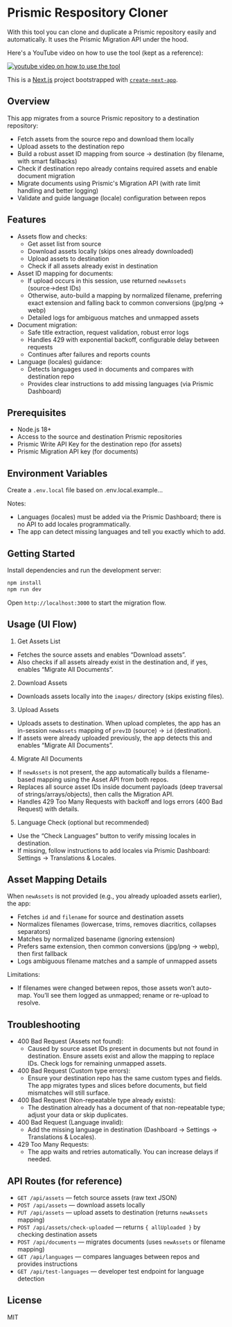 # Prismic Respository Cloner

With this tool you can clone and duplicate a Prismic repository easily and automatically. It uses the Prismic Migration API under the hood.

Here's a YouTube video on how to use the tool (kept as a reference):

[![youtube video on how to use the tool](https://img.youtube.com/vi/MXtQtTnjM6I/0.jpg)](https://www.youtube.com/watch?v=MXtQtTnjM6I)

This is a [Next.js](https://nextjs.org/) project bootstrapped with [`create-next-app`](https://github.com/vercel/next.js/tree/canary/packages/create-next-app).

## Overview

This app migrates from a source Prismic repository to a destination repository:

- Fetch assets from the source repo and download them locally
- Upload assets to the destination repo
- Build a robust asset ID mapping from source → destination (by filename, with smart fallbacks)
- Check if destination repo already contains required assets and enable document migration
- Migrate documents using Prismic's Migration API (with rate limit handling and better logging)
- Validate and guide language (locale) configuration between repos

## Features

- Assets flow and checks:
  - Get asset list from source
  - Download assets locally (skips ones already downloaded)
  - Upload assets to destination
  - Check if all assets already exist in destination
- Asset ID mapping for documents:
  - If upload occurs in this session, use returned `newAssets` (source→dest IDs)
  - Otherwise, auto-build a mapping by normalized filename, preferring exact extension and falling back to common conversions (jpg/png → webp)
  - Detailed logs for ambiguous matches and unmapped assets
- Document migration:
  - Safe title extraction, request validation, robust error logs
  - Handles 429 with exponential backoff, configurable delay between requests
  - Continues after failures and reports counts
- Language (locales) guidance:
  - Detects languages used in documents and compares with destination repo
  - Provides clear instructions to add missing languages (via Prismic Dashboard)

## Prerequisites

- Node.js 18+
- Access to the source and destination Prismic repositories
- Prismic Write API Key for the destination repo (for assets)
- Prismic Migration API key (for documents)

## Environment Variables

Create a `.env.local` file based on .env.local.example...

Notes:

- Languages (locales) must be added via the Prismic Dashboard; there is no API to add locales programmatically.
- The app can detect missing languages and tell you exactly which to add.

## Getting Started

Install dependencies and run the development server:

```bash
npm install
npm run dev
```

Open `http://localhost:3000` to start the migration flow.

## Usage (UI Flow)

1. Get Assets List

- Fetches the source assets and enables “Download assets”.
- Also checks if all assets already exist in the destination and, if yes, enables “Migrate All Documents”.

2. Download Assets

- Downloads assets locally into the `images/` directory (skips existing files).

3. Upload Assets

- Uploads assets to destination. When upload completes, the app has an in-session `newAssets` mapping of `prevID` (source) → `id` (destination).
- If assets were already uploaded previously, the app detects this and enables “Migrate All Documents”.

4. Migrate All Documents

- If `newAssets` is not present, the app automatically builds a filename-based mapping using the Asset API from both repos.
- Replaces all source asset IDs inside document payloads (deep traversal of strings/arrays/objects), then calls the Migration API.
- Handles 429 Too Many Requests with backoff and logs errors (400 Bad Request) with details.

5. Language Check (optional but recommended)

- Use the “Check Languages” button to verify missing locales in destination.
- If missing, follow instructions to add locales via Prismic Dashboard: Settings → Translations & Locales.

## Asset Mapping Details

When `newAssets` is not provided (e.g., you already uploaded assets earlier), the app:

- Fetches `id` and `filename` for source and destination assets
- Normalizes filenames (lowercase, trims, removes diacritics, collapses separators)
- Matches by normalized basename (ignoring extension)
- Prefers same extension, then common conversions (jpg/png → webp), then first fallback
- Logs ambiguous filename matches and a sample of unmapped assets

Limitations:

- If filenames were changed between repos, those assets won’t auto-map. You’ll see them logged as unmapped; rename or re-upload to resolve.

## Troubleshooting

- 400 Bad Request (Assets not found):
  - Caused by source asset IDs present in documents but not found in destination. Ensure assets exist and allow the mapping to replace IDs. Check logs for remaining unmapped assets.
- 400 Bad Request (Custom type errors):
  - Ensure your destination repo has the same custom types and fields. The app migrates types and slices before documents, but field mismatches will still surface.
- 400 Bad Request (Non-repeatable type already exists):
  - The destination already has a document of that non-repeatable type; adjust your data or skip duplicates.
- 400 Bad Request (Language invalid):
  - Add the missing language in destination (Dashboard → Settings → Translations & Locales).
- 429 Too Many Requests:
  - The app waits and retries automatically. You can increase delays if needed.

## API Routes (for reference)

- `GET /api/assets` — fetch source assets (raw text JSON)
- `POST /api/assets` — download assets locally
- `PUT /api/assets` — upload assets to destination (returns `newAssets` mapping)
- `POST /api/assets/check-uploaded` — returns `{ allUploaded }` by checking destination assets
- `POST /api/documents` — migrates documents (uses `newAssets` or filename mapping)
- `GET /api/languages` — compares languages between repos and provides instructions
- `GET /api/test-languages` — developer test endpoint for language detection

## License

MIT
